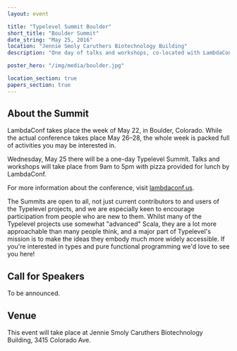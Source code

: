 ```yaml
---
layout: event

title: "Typelevel Summit Boulder"
short_title: "Boulder Summit"
date_string: "May 25, 2016"
location: "Jennie Smoly Caruthers Biotechnology Building"
description: "One day of talks and workshops, co-located with LambdaConf."

poster_hero: "/img/media/boulder.jpg"

location_section: true
papers_section: true
---
```


## About the Summit

LambdaConf takes place the week of May 22, in Boulder, Colorado.
While the actual conference takes place May 26–28, the whole week is packed full of activities you may be interested in.

Wednesday, May 25 there will be a one-day Typelevel Summit.
Talks and workshops will take place from 9am to 5pm with pizza provided for lunch by LambdaConf.

For more information about the conference, visit <a href="http://www.lambdaconf.us/">lambdaconf.us</a>.

The Summits are open to all, not just current contributors to and users of the Typelevel projects, and we are especially keen to encourage participation from people who are new to them.
Whilst many of the Typelevel projects use somewhat "advanced" Scala, they are a lot more approachable than many people think, and a major part of Typelevel's mission is to make the ideas they embody much more widely accessible.
If you're interested in types and pure functional programming we'd love to see you here!

## Call for Speakers

To be announced.

## Venue

This event will take place at Jennie Smoly Caruthers Biotechnology Building, 3415 Colorado Ave.
